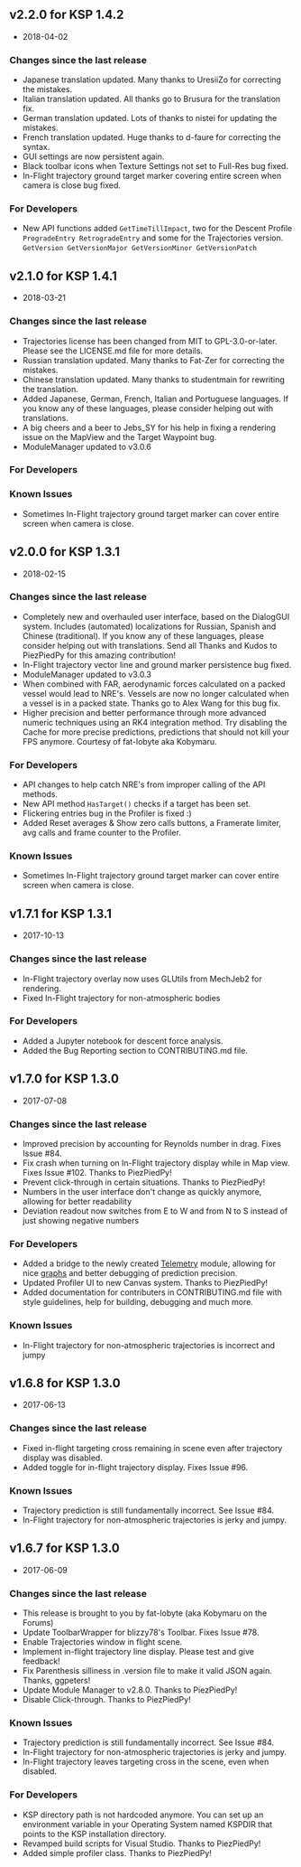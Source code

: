 ## v2.2.0 for KSP 1.4.2
 - 2018-04-02

### Changes since the last release
 * Japanese translation updated. Many thanks to UresiiZo for correcting the mistakes.
 * Italian translation updated. All thanks go to Brusura for the translation fix.
 * German translation updated. Lots of thanks to nistei for updating the mistakes.
 * French translation updated. Huge thanks to d-faure for correcting the syntax.
 * GUI settings are now persistent again.
 * Black toolbar icons when Texture Settings not set to Full-Res bug fixed.
 * In-Flight trajectory ground target marker covering entire screen when camera is close bug fixed.

### For Developers
 * New API functions added `GetTimeTillImpact`, two for the Descent Profile `ProgradeEntry RetrogradeEntry`
   and some for the Trajectories version. `GetVersion GetVersionMajor GetVersionMinor GetVersionPatch`
 

## v2.1.0 for KSP 1.4.1
 - 2018-03-21

### Changes since the last release

 * Trajectories license has been changed from MIT to GPL-3.0-or-later. Please see the LICENSE.md file for more details.
 * Russian translation updated. Many thanks to Fat-Zer for correcting the mistakes.
 * Chinese translation updated. Many thanks to studentmain for rewriting the translation.
 * Added Japanese, German, French, Italian and Portuguese languages. If you know any of these languages,
   please consider helping out with translations.
 * A big cheers and a beer to Jebs_SY for his help in fixing a rendering issue on the MapView and the Target Waypoint bug.
 * ModuleManager updated to v3.0.6
 
### For Developers

### Known Issues

 * Sometimes In-Flight trajectory ground target marker can cover entire screen when camera is close.


## v2.0.0 for KSP 1.3.1
 - 2018-02-15

### Changes since the last release

 * Completely new and overhauled user interface, based on the DialogGUI system.
   Includes (automated) localizations for Russian, Spanish and Chinese (traditional). If you know any of these languages,
   please consider helping out with translations. Send all Thanks and Kudos to PiezPiedPy for this amazing contribution!
 * In-Flight trajectory vector line and ground marker persistence bug fixed.
 * ModuleManager updated to v3.0.3
 * When combined with FAR, aerodynamic forces calculated on a packed vessel would lead to NRE's.
   Vessels are now no longer calculated when a vessel is in a packed state. Thanks go to Alex Wang for this bug fix.
 * Higher precision and better performance through more advanced numeric techniques using an RK4 integration method.
   Try disabling the Cache for more precise predictions, predictions that should not kill your FPS anymore.
   Courtesy of fat-lobyte aka Kobymaru.

### For Developers

 * API changes to help catch NRE's from improper calling of the API methods.
 * New API method `HasTarget()` checks if a target has been set.
 * Flickering entries bug in the Profiler is fixed :)
 * Added Reset averages & Show zero calls buttons, a Framerate limiter, avg calls and frame counter to the Profiler.
 
### Known Issues

 * Sometimes In-Flight trajectory ground target marker can cover entire screen when camera is close.


## v1.7.1 for KSP 1.3.1
 - 2017-10-13

### Changes since the last release

 * In-Flight trajectory overlay now uses GLUtils from MechJeb2 for rendering.
 * Fixed In-Flight trajectory for non-atmospheric bodies

### For Developers

 * Added a Jupyter notebook for descent force analysis.
 * Added the Bug Reporting section to CONTRIBUTING.md file.


## v1.7.0 for KSP 1.3.0
 - 2017-07-08

### Changes since the last release

 * Improved precision by accounting for Reynolds number in drag. Fixes Issue #84.
 * Fix crash when turning on In-Flight trajectory display while in Map view. Fixes Issue #102. Thanks to PiezPiedPy!
 * Prevent click-through in certain situations. Thanks to PiezPiedPy!
 * Numbers in the user interface don't change as quickly anymore, allowing for better readability
 * Deviation readout now switches from E to W and from N to S instead of just showing negative numbers

### For Developers

 * Added a bridge to the newly created [Telemetry](https://github.com/fat-lobyte/KSPTelemetry) module,
   allowing for nice [graphs](https://user-images.githubusercontent.com/173609/27686194-febdbca6-5cd1-11e7-877d-1ab6e5069fb6.png)
   and better debugging of prediction precision.
 * Updated Profiler UI to new Canvas system. Thanks to PiezPiedPy!
 * Added documentation for contributers in CONTRIBUTING.md file with style guidelines,
   help for building, debugging and much more.

### Known Issues

  * In-Flight trajectory for non-atmospheric trajectories is incorrect and jumpy


## v1.6.8 for KSP 1.3.0

- 2017-06-13

### Changes since the last release
  * Fixed in-flight targeting cross remaining in scene even after trajectory display was disabled.
  * Added toggle for in-flight trajectory display. Fixes Issue #96.

### Known Issues
  * Trajectory prediction is still fundamentally incorrect. See Issue #84.
  * In-Flight trajectory for non-atmospheric trajectories is jerky and jumpy.


## v1.6.7 for KSP 1.3.0

- 2017-06-09

### Changes since the last release
  * This release is brought to you by fat-lobyte (aka Kobymaru on the Forums)
  * Update ToolbarWrapper for blizzy78's Toolbar. Fixes Issue #78.
  * Enable Trajectories window in flight scene.
  * Implement in-flight trajectory line display. Please test and give feedback!
  * Fix Parenthesis silliness in .version file to make it valid JSON again. Thanks, ggpeters!
  * Update Module Manager to v2.8.0. Thanks to PiezPiedPy!
  * Disable Click-through. Thanks to PiezPiedPy!

### Known Issues
  * Trajectory prediction is still fundamentally incorrect. See Issue #84.
  * In-Flight trajectory for non-atmospheric trajectories is jerky and jumpy.
  * In-Flight trajectory leaves targeting cross in the scene, even when disabled.

### For Developers
  * KSP directory path is not hardcoded anymore. You can set up an environment variable in your Operating System named KSPDIR that points to the KSP installation directory.
  * Revamped build scripts for Visual Studio. Thanks to PiezPiedPy!
  * Added simple profiler class. Thanks to PiezPiedPy!
